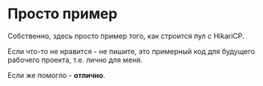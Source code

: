 # Просто пример

Собственно, здесь просто пример того, как строится пул с HikariCP.

Если что-то не нравится - не пишите, это примерный код для будущего рабочего проекта, т.е. лично для меня.

Если же помогло - **отлично**.